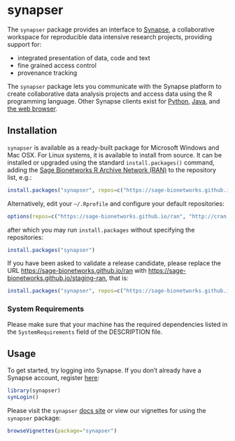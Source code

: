 
<!-- README.md is generated from README.Rmd. Please modify README.Rmd and run `pkgdown::build_site()` to update README.md -->

# synapser

The `synapser` package provides an interface to
[Synapse](http://www.synapse.org), a collaborative workspace for
reproducible data intensive research projects, providing support for:

  - integrated presentation of data, code and text
  - fine grained access control
  - provenance tracking

The `synapser` package lets you communicate with the Synapse platform to
create collaborative data analysis projects and access data using the R
programming language. Other Synapse clients exist for
[Python](http://docs.synapse.org/python),
[Java](https://github.com/Sage-Bionetworks/Synapse-Repository-Services/tree/develop/client/synapseJavaClient%3E),
and [the web browser](https://www.synapse.org).

## Installation

`synapser` is available as a ready-built package for Microsoft Windows
and Mac OSX. For Linux systems, it is available to install from source.
It can be installed or upgraded using the standard `install.packages()`
command, adding the [Sage Bionetworks R Archive Network
(RAN)](https://sage-bionetworks.github.io/ran) to the repository list,
e.g.:

``` r
install.packages("synapser", repos=c("https://sage-bionetworks.github.io/ran", "http://cran.fhcrc.org"))
```

Alternatively, edit your `~/.Rprofile` and configure your default
repositories:

``` r
options(repos=c("https://sage-bionetworks.github.io/ran", "http://cran.fhcrc.org"))
```

after which you may run `install.packages` without specifying the
repositories:

``` r
install.packages("synapser")
```

If you have been asked to validate a release candidate, please replace
the URL <https://sage-bionetworks.github.io/ran> with
<https://sage-bionetworks.github.io/staging-ran>, that
is:

``` r
install.packages("synapser", repos=c("https://sage-bionetworks.github.io/staging-ran", "http://cran.fhcrc.org"))
```

### System Requirements

Please make sure that your machine has the required dependencies listed
in the `SystemRequirements` field of the DESCRIPTION file.

## Usage

To get started, try logging into Synapse. If you don’t already have a
Synapse account, register [here](https://www.synapse.org/register):

``` r
library(synapser)
synLogin()
```

Please visit the `synapser` [docs
site](http://sage-bionetworks.github.io/synapser/articles/synapser.html)
or view our vignettes for using the `synapser` package:

``` r
browseVignettes(package="synapser")
```
